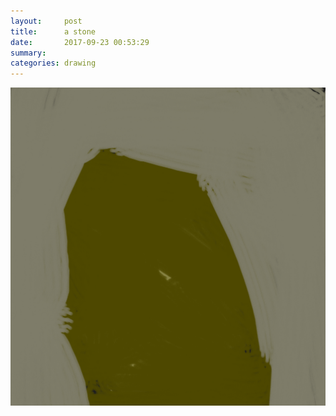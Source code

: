 ```yaml
---
layout:     post
title:      a stone
date:       2017-09-23 00:53:29
summary:    
categories: drawing
---
```

![a stone](/images/diary/a-stone.png ".")
